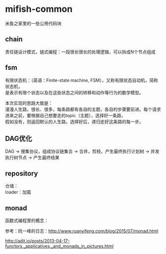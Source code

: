 # mifish-common
米鱼之家里的一些公用代码块

## chain
责任链设计模式，链式编程：一段很长很长的处理逻辑，可以拆成N个节点组成


## fsm
有限状态机：（英语：Finite-state machine, FSM），又称有限状态自动机，简称状态机，<br>
是表示有限个状态以及在这些状态之间的转移和动作等行为的数学模型。<br>

本次实现的思路大致是：<br>
漫漫人生路，很长、很多，每条路都有各自的主题，各自的步骤要前进。每个请求进来之前，要根据自己想要走的topic（主题），选择好一条路，<br>
假如没有，则返回默认的人生路。选择好后，递归走好这条路的每一步。<br>

## DAG优化

DAG -> 搜集协议，组成协议链集合  -> 合并，剪枝，产生最终执行计划树 -> 并发执行树节点 -> 产生最终结果


## repository
仓储：<br>
loader：加载

## monad
函数式编程里的概念：



参考：阮一峰的日志：http://www.ruanyifeng.com/blog/2015/07/monad.html

http://adit.io/posts/2013-04-17-functors,_applicatives,_and_monads_in_pictures.html
